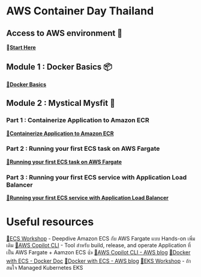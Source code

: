 # AWS Container Day Thailand

## Access to AWS environment 🏁

🔗[**Start Here**](https://dashboard.eventengine.run/login)

## Module 1 : Docker Basics 📦

[🔗**Docker Basics**](https://dashboard.eventengine.run/login)

## Module 2 : Mystical Mysfit 🦄

### Part 1 : Containerize Application to Amazon ECR

[🔗**Containerize Application to Amazon ECR**](https://containers-immersionday.workshop.aws/ecs/containerize_the_mythical_mysfits_monolith.html) 

### Part 2 : Running your first ECS task on AWS Fargate

[🔗**Running your first ECS task on AWS Fargate**](https://containers-immersionday.workshop.aws/ecs/deploy_the_container_using_aws_fargate.html) 

### Part 3 : Running your first ECS service with Application Load Balancer

[🔗**Running your first ECS service with Application Load Balancer**](https://containers-immersionday.workshop.aws/ecs/scale_the_ecs_service.html) 


# Useful resources
[🔗ECS Workshop](https://ecsworkshop.com/) - Deepdive Amazon ECS กับ AWS Fargate แบบ Hands-on เพิ่มเติม 
[🔗AWS Copilot CLI](https://aws.github.io/copilot-cli/) - Tool สำหรับ build, release, and operate Application ที่เป็น AWS Fargate + Aamzon ECS 👍
[🔗AWS Copilot CLI - AWS blog](https://aws.amazon.com/blogs/containers/introducing-aws-copilot/)
[🔗Docker with ECS - Docker Doc](https://docs.docker.com/cloud/ecs-integration/)
[🔗Docker with ECS - AWS blog](https://aws.amazon.com/blogs/containers/deploy-applications-on-amazon-ecs-using-docker-compose/)
[🔗EKS Workshop](https://www.eksworkshop.com/) - ถ้าสนใจ Managed Kubernetes EKS
